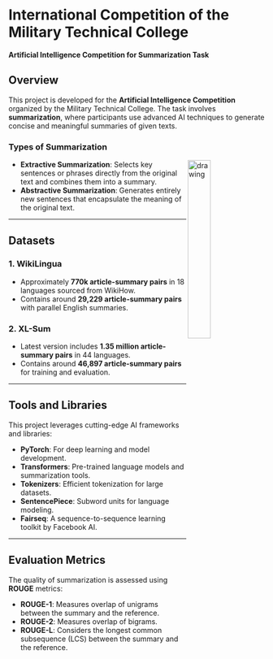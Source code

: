 # International Competition of the Military Technical College  
**Artificial Intelligence Competition for Summarization Task**

## Overview  
This project is developed for the **Artificial Intelligence Competition** organized by the Military Technical College. The task involves **summarization**, where participants use advanced AI techniques to generate concise and meaningful summaries of given texts.

### Types of Summarization  
<img src=".jpg" alt="drawing" width="30%" height="30%" align="right"/>

- **Extractive Summarization**: Selects key sentences or phrases directly from the original text and combines them into a summary.  
- **Abstractive Summarization**: Generates entirely new sentences that encapsulate the meaning of the original text.  

---

## Datasets  

### 1. **WikiLingua**  
- Approximately **770k article-summary pairs** in 18 languages sourced from WikiHow.  
- Contains around **29,229 article-summary pairs** with parallel English summaries.  

### 2. **XL-Sum**  
- Latest version includes **1.35 million article-summary pairs** in 44 languages.  
- Contains around **46,897 article-summary pairs** for training and evaluation.  

---

## Tools and Libraries  

This project leverages cutting-edge AI frameworks and libraries:  
- **PyTorch**: For deep learning and model development.  
- **Transformers**: Pre-trained language models and summarization tools.  
- **Tokenizers**: Efficient tokenization for large datasets.  
- **SentencePiece**: Subword units for language modeling.  
- **Fairseq**: A sequence-to-sequence learning toolkit by Facebook AI.  

---

## Evaluation Metrics  

The quality of summarization is assessed using **ROUGE** metrics:  
- **ROUGE-1**: Measures overlap of unigrams between the summary and the reference.  
- **ROUGE-2**: Measures overlap of bigrams.  
- **ROUGE-L**: Considers the longest common subsequence (LCS) between the summary and the reference.  
